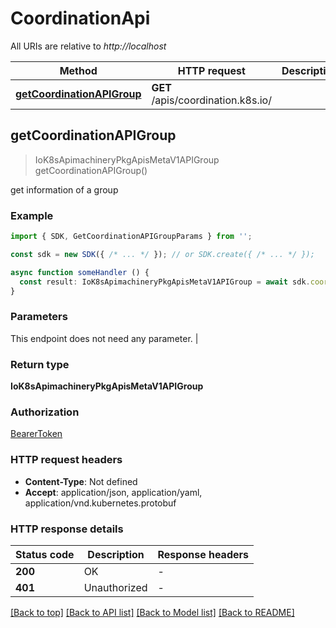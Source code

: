# CoordinationApi

All URIs are relative to *http://localhost*

| Method                                               | HTTP request                                         | Description                                          |
| ---------------------------------------------------- | ---------------------------------------------------- | ---------------------------------------------------- |
| [**getCoordinationAPIGroup**](CoordinationApi.md#getcoordinationapigroup) | **GET** /apis/coordination.k8s.io/ |  |


## **getCoordinationAPIGroup**
> IoK8sApimachineryPkgApisMetaV1APIGroup getCoordinationAPIGroup()

get information of a group

### Example

```typescript
import { SDK, GetCoordinationAPIGroupParams } from '';

const sdk = new SDK({ /* ... */ }); // or SDK.create({ /* ... */ });

async function someHandler () {
  const result: IoK8sApimachineryPkgApisMetaV1APIGroup = await sdk.coordination.getCoordinationAPIGroup()
}
```

### Parameters
This endpoint does not need any parameter. |


### Return type

**IoK8sApimachineryPkgApisMetaV1APIGroup**

### Authorization

[BearerToken](../authorization.md#BearerToken)

### HTTP request headers

 - **Content-Type**: Not defined
 - **Accept**: application/json, application/yaml, application/vnd.kubernetes.protobuf


### HTTP response details
| Status code | Description | Response headers |
|-------------|-------------|------------------|
| **200** | OK |  -  |
| **401** | Unauthorized |  -  |

[[Back to top]](CoordinationApi.md#coordinationapi) [[Back to API list]](../apis.md#documentation) [[Back to Model list]](../models.md#documentation) [[Back to README]](../../readme.md)


